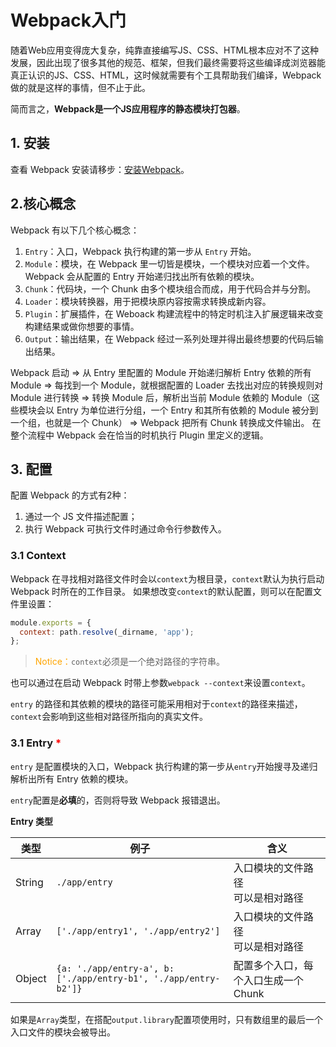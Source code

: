 # Webpack入门

随着Web应用变得庞大复杂，纯靠直接编写JS、CSS、HTML根本应对不了这种发展，因此出现了很多其他的规范、框架，但我们最终需要将这些编译成浏览器能真正认识的JS、CSS、HTML，这时候就需要有个工具帮助我们编译，Webpack做的就是这样的事情，但不止于此。

简而言之，**Webpack是一个JS应用程序的静态模块打包器**。

## 1. 安装

查看 Webpack 安装请移步：[安装Webpack](https://blog.csdn.net/Mirror_r/article/details/90670892)。

## 2.核心概念

Webpack 有以下几个核心概念：

1. `Entry`：入口，Webpack 执行构建的第一步从 `Entry` 开始。
2. `Module`：模块，在 Webpack 里一切皆是模块，一个模块对应着一个文件。Webpack 会从配置的 Entry 开始递归找出所有依赖的模块。
3. `Chunk`：代码块，一个 Chunk 由多个模块组合而成，用于代码合并与分割。
4. `Loader`：模块转换器，用于把模块原内容按需求转换成新内容。
5. `Plugin`：扩展插件，在 Weboack 构建流程中的特定时机注入扩展逻辑来改变构建结果或做你想要的事情。
6. `Output`：输出结果，在 Webpack 经过一系列处理并得出最终想要的代码后输出结果。

Webpack 启动 => 从 Entry 里配置的 Module 开始递归解析 Entry 依赖的所有 Module => 每找到一个 Module，就根据配置的 Loader 去找出对应的转换规则对 Module 进行转换 => 转换 Module 后，解析出当前 Module 依赖的 Module（这些模块会以 Entry 为单位进行分组，一个 Entry 和其所有依赖的 Module 被分到一个组，也就是一个 Chunk） => Webpack 把所有 Chunk 转换成文件输出。
在整个流程中 Webpack 会在恰当的时机执行 Plugin 里定义的逻辑。

## 3. 配置

配置 Webpack 的方式有2种：

1. 通过一个 JS 文件描述配置；
2. 执行 Webpack 可执行文件时通过命令行参数传入。

### 3.1 Context

Webpack 在寻找相对路径文件时会以`context`为根目录，`context`默认为执行启动 Webpack 时所在的工作目录。
如果想改变`context`的默认配置，则可以在配置文件里设置：

```javascript
module.exports = {
  context: path.resolve(_dirname, 'app');
};
```

> <font color="orange">Notice：</font>`context`必须是一个绝对路径的字符串。

也可以通过在启动 Webpack 时带上参数`webpack --context`来设置`context`。

`entry` 的路径和其依赖的模块的路径可能采用相对于`context`的路径来描述，`context`会影响到这些相对路径所指向的真实文件。

### 3.1 Entry <font color="red">*</font>

`entry` 是配置模块的入口，Webpack 执行构建的第一步从`entry`开始搜寻及递归解析出所有 Entry 依赖的模块。

`entry`配置是**必填**的，否则将导致 Webpack 报错退出。

**Entry 类型**

| 类型   | 例子                                                         | 含义                                   |
| ------ | ------------------------------------------------------------ | -------------------------------------- |
| String | `./app/entry`                                                | 入口模块的文件路径<br />可以是相对路径 |
| Array  | `['./app/entry1', './app/entry2']`                           | 入口模块的文件路径<br />可以是相对路径 |
| Object | `{a: './app/entry-a', b: ['./app/entry-b1', './app/entry-b2']}` | 配置多个入口，每个入口生成一个 Chunk   |

如果是`Array`类型，在搭配`output.library`配置项使用时，只有数组里的最后一个入口文件的模块会被导出。




